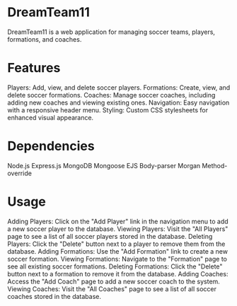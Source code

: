 # DreamTeam11

DreamTeam11 is a web application for managing soccer teams, players, formations, and coaches.

# Features

Players: Add, view, and delete soccer players.
Formations: Create, view, and delete soccer formations.
Coaches: Manage soccer coaches, including adding new coaches and viewing existing ones.
Navigation: Easy navigation with a responsive header menu.
Styling: Custom CSS stylesheets for enhanced visual appearance.

# Dependencies

Node.js
Express.js
MongoDB
Mongoose
EJS
Body-parser
Morgan
Method-override

# Usage

Adding Players: Click on the "Add Player" link in the navigation menu to add a new soccer player to the database.
Viewing Players: Visit the "All Players" page to see a list of all soccer players stored in the database.
Deleting Players: Click the "Delete" button next to a player to remove them from the database.
Adding Formations: Use the "Add Formation" link to create a new soccer formation.
Viewing Formations: Navigate to the "Formation" page to see all existing soccer formations.
Deleting Formations: Click the "Delete" button next to a formation to remove it from the database.
Adding Coaches: Access the "Add Coach" page to add a new soccer coach to the system.
Viewing Coaches: Visit the "All Coaches" page to see a list of all soccer coaches stored in the database.




